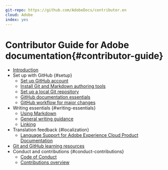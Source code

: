 ```yaml
---
git-repo: https://github.com/AdobeDocs/contributor.en
cloud: Adobe
index: yes
---
```


# Contributor Guide for Adobe documentation{#contributor-guide}

+ [Introduction](introduction.md)
+ Set up with GitHub {#setup}
  + [Set up GitHub account](setup/github-signup.md)
  + [Install Git and Markdown authoring tools](setup/install-tools.md)
  + [Set up a local Git repository](setup/local-repo.md)
  + [GitHub documentation essentials](setup/git-fundamentals.md)
  + [GitHub workflow for major changes](setup/full-workflow.md)
+ Writing essentials {#writing-essentials}
  + [Using Markdown](writing-essentials/markdown.md)
  + [General writing guidance](writing-essentials/general-writing-guidance.md)
  + [Linking](writing-essentials/linking.md)
+ Translation feedback {#localization}
  + [Language Support for Adobe Experience Cloud Product Documentation](localization/machine-translation.md)
+ [Git and GitHub learning resources](resources.md)
+ Conduct and contributions {#conduct-contributions}
  + [Code of Conduct](conduct/code-of-conduct.md)
  + [Contributions overview](conduct/contributing.md)

